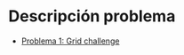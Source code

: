 # Descripción problema
- [Problema 1: Grid challenge](https://www.hackerrank.com/challenges/one-week-preparation-kit-grid-challenge/problem)


